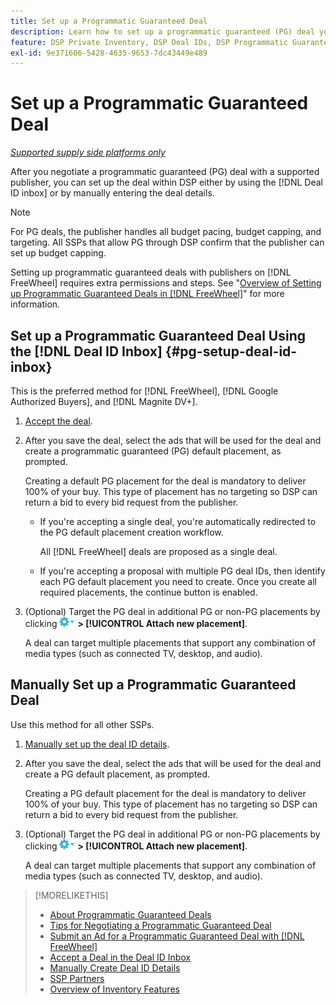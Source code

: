 ```yaml
---
title: Set up a Programmatic Guaranteed Deal
description: Learn how to set up a programmatic guaranteed (PG) deal you've negotiated with a publisher.
feature: DSP Private Inventory, DSP Deal IDs, DSP Programmatic Guaranteed Deals
exl-id: 9e371606-5428-4635-9653-7dc43449e489
---
```

# Set up a Programmatic Guaranteed Deal

*[Supported supply side platforms only](programmatic-guaranteed-about.md)*

After you negotiate a programmatic guaranteed (PG) deal with a supported publisher, you can set up the deal within DSP either by using the [!DNL Deal ID inbox] or by manually entering the deal details.

>[!NOTE]
>
> For PG deals, the publisher handles all budget pacing, budget capping, and targeting. All SSPs that allow PG through DSP confirm that the publisher can set up budget capping.
>
> Setting up programmatic guaranteed deals with publishers on [!DNL FreeWheel] requires extra permissions and steps. See "[Overview of Setting up Programmatic Guaranteed Deals in [!DNL FreeWheel]](freewheel-overview.md)" for more information.

## Set up a Programmatic Guaranteed Deal Using the [!DNL Deal ID Inbox] {#pg-setup-deal-id-inbox}

This is the preferred method for [!DNL FreeWheel], [!DNL Google Authorized Buyers], and [!DNL Magnite DV+].

1. [Accept the deal](deal-id-inbox-accept.md).

1. After you save the deal, select the ads that will be used for the deal and create a programmatic guaranteed (PG) default placement, as prompted.

   Creating a default PG placement for the deal is mandatory to deliver 100% of your buy. This type of placement has no targeting so DSP can return a bid to every bid request from the publisher.
   
   * If you're accepting a single deal, you're automatically redirected to the PG default placement creation workflow.

     All [!DNL FreeWheel] deals are proposed as a single deal.
   
   * If you're accepting a proposal with multiple PG deal IDs, then identify each PG default placement you need to create. Once you create all required placements, the continue button is enabled.

1. (Optional) Target the PG deal in additional PG or non-PG placements by clicking ![Options menu](/help/dsp/assets/options-menu.png) **> [!UICONTROL Attach new placement]**.

    A deal can target multiple placements that support any combination of media types (such as connected TV, desktop, and audio).   

## Manually Set up a Programmatic Guaranteed Deal

Use this method for all other SSPs.

1. [Manually set up the deal ID details](deal-id-create.md).

1. After you save the deal, select the ads that will be used for the deal and create a PG default placement, as prompted.

   Creating a PG default placement for the deal is mandatory to deliver 100% of your buy. This type of placement has no targeting so DSP can return a bid to every bid request from the publisher.

1. (Optional) Target the PG deal in additional PG or non-PG placements by clicking ![Options menu](/help/dsp/assets/options-menu.png) **> [!UICONTROL Attach new placement]**.

    A deal can target multiple placements that support any combination of media types (such as connected TV, desktop, and audio).

>[!MORELIKETHIS]
>
>* [About Programmatic Guaranteed Deals](programmatic-guaranteed-about.md)
>* [Tips for Negotiating a Programmatic Guaranteed Deal](/help/dsp/inventory/programmatic-guaranteed-tips.md)
>* [Submit an Ad for a Programmatic Guaranteed Deal with [!DNL FreeWheel]](freewheel-submit.md)
>* [Accept a Deal in the Deal ID Inbox](deal-id-inbox-accept.md)
>* [Manually Create Deal ID Details](deal-id-create.md)
>* [SSP Partners](ssp-partners.md)
>* [Overview of Inventory Features](inventory-overview.md)

